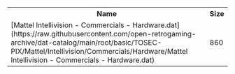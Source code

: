<table>
<tr><th>Name</th><th>Size</th></tr>
<tr><td>[Mattel Intellivision - Commercials - Hardware.dat](https://raw.githubusercontent.com/open-retrogaming-archive/dat-catalog/main/root/basic/TOSEC-PIX/Mattel/Intellivision/Commercials/Hardware/Mattel Intellivision - Commercials - Hardware.dat)</td><td>860</td></tr>
</table>
